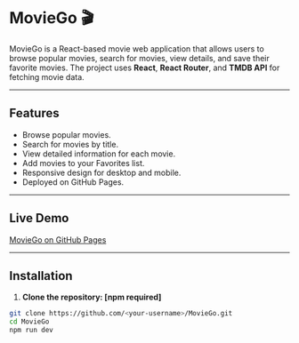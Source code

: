 # MovieGo 🎬

MovieGo is a React-based movie web application that allows users to browse popular movies, search for movies, view details, and save their favorite movies. The project uses **React**, **React Router**, and **TMDB API** for fetching movie data.

---

## Features

- Browse popular movies.
- Search for movies by title.
- View detailed information for each movie.
- Add movies to your Favorites list.
- Responsive design for desktop and mobile.
- Deployed on GitHub Pages.

---

## Live Demo

[MovieGo on GitHub Pages](https://abdelrahmanashraf62651.github.io/movie-go/#/movie-go/)

---

## Installation

1. **Clone the repository: [npm required]**

```bash
git clone https://github.com/<your-username>/MovieGo.git
cd MovieGo
npm run dev
```
